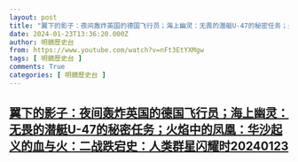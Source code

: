 ```yaml
---
layout: post
title: "翼下的影子：夜间轰炸英国的德国飞行员；海上幽灵：无畏的潜艇U-47的秘密任务；火焰中的凤凰：华沙起义的血与火：二战跌宕史：人类群星闪耀时20240123"
date: 2024-01-23T13:36:20.000Z
author: 明鏡歷史台
from: https://www.youtube.com/watch?v=nFt3EtYXMgw
tags: [ 明鏡歷史台 ]
comments: True
categories: [ 明鏡歷史台 ]
---
```

<!--1706016980000-->
[翼下的影子：夜间轰炸英国的德国飞行员；海上幽灵：无畏的潜艇U-47的秘密任务；火焰中的凤凰：华沙起义的血与火：二战跌宕史：人类群星闪耀时20240123](https://www.youtube.com/watch?v=nFt3EtYXMgw)
------

<div>

</div>
